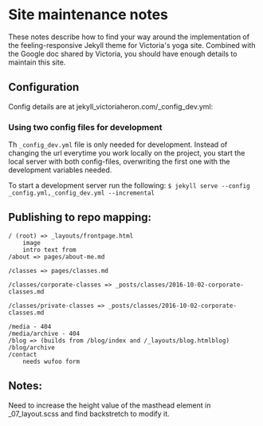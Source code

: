 # Site maintenance notes

These notes describe how to find your way around the implementation of the feeling-responsive Jekyll theme for Victoria's yoga site. Combined with the Google doc shared by Victoria, you should have enough details to maintain this site.

## Configuration
Config details are at jekyll_victoriaheron.com/_config_dev.yml:

### Using two config files for development
Th `_config_dev.yml` file is only needed for development. Instead of changing the url
everytime you work locally on the project, you start the local server with both config-files, overwriting
the first one with the development variables needed.

To start a development server run the following: 
`$ jekyll serve --config _config.yml,_config_dev.yml --incremental`

## Publishing to repo mapping:

```
/ (root) => _layouts/frontpage.html
	image 
	intro text from  
/about => pages/about-me.md

/classes => pages/classes.md

/classes/corporate-classes => _posts/classes/2016-10-02-corporate-classes.md

/classes/private-classes => _posts/classes/2016-10-02-corporate-classes.md

/media - 404
/media/archive - 404
/blog => (builds from /blog/index and /_layouts/blog.htmlblog)
/blog/archive
/contact
	needs wufoo form
```

## Notes:
Need to increase the height value of the masthead element in 
_07_layout.scss and find backstretch to modify it.
